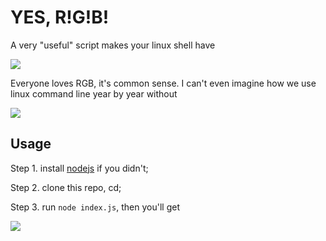 # YES, <span class="text-red">R!</span><span class="text-green">G!</span><span class="text-blue">B!</span>

A very "useful" script makes your linux shell have

![](https://bakaya.ro/picture/rgb1.png)

Everyone loves RGB, it's common sense. I can't even imagine how we use linux command line year by year without

![](https://bakaya.ro/picture/rgb2.png)

## Usage

Step 1. install [nodejs](https://nodejs.org/) if you didn't;

Step 2. clone this repo, cd;

Step 3. run `node index.js`, then you'll get

![](https://bakaya.ro/picture/rgb.gif)
